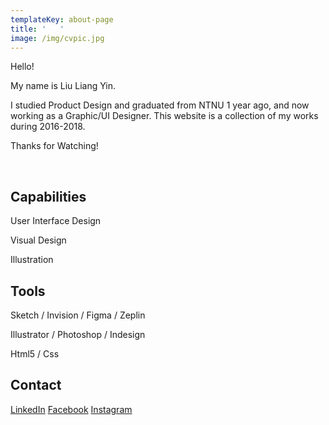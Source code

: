 ```yaml
---
templateKey: about-page
title: '   '
image: /img/cvpic.jpg
---
```

Hello! 

My name is Liu Liang Yin.

I studied Product Design and graduated from NTNU 1 year ago, and now working as a Graphic/UI Designer. This website is a collection of my works during 2016-2018. 

Thanks for Watching!

<br/>

## Capabilities

User Interface Design

Visual Design

Illustration

## Tools

Sketch / Invision / Figma / Zeplin 

Illustrator / Photoshop / Indesign

Html5 / Css

## Contact

[LinkedIn](linkedin.com/in/liuliangyin)      [Facebook](https://www.facebook.com/LIULIANGYIN)      [Instagram](https://www.instagram.com/liang_yin_liu/)
